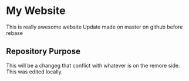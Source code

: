 # My Website
This is really awesome website
Update made on master  on github before rebase

## Repository Purpose

This will be a changeg that conflict
with whatever is on the remore side.
This was edited locally.
